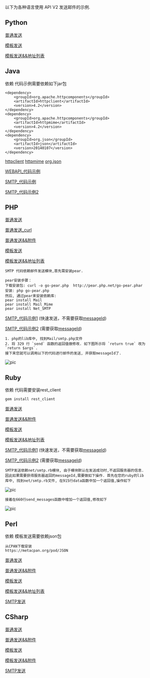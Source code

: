 以下为各种语言使用 API V2 发送邮件的示例.


## Python

[普通发送](email_v2/downloads/python/python_common.py)

[模板发送](email_v2/downloads/python/python_template.py)

[模板发送&&地址列表](email_v2/downloads/python/python_template_maillist.py)

## Java

依赖
代码示例需要依赖如下jar包
```
<dependency>
    <groupId>org.apache.httpcomponents</groupId>
    <artifactId>httpclient</artifactId>
    <version>4.2</version>
</dependency>
<dependency>
    <groupId>org.apache.httpcomponents</groupId>
    <artifactId>httpmime</artifactId>
    <version>4.2</version>
</dependency>
<dependency>
    <groupId>org.json</groupId>
    <artifactId>json</artifactId>
    <version>20140107</version>
</dependency>
```
[httpclient](http://mvnrepository.com/artifact/org.apache.httpcomponents/httpclient/4.2) [httpmime](http://mvnrepository.com/artifact/org.apache.httpcomponents/httpmime/4.2) [org.json](http://mvnrepository.com/artifact/org.json/json/20140107)

[WEBAPI_代码示例](email_v2/downloads/java/SendCloud.java)

[SMTP_代码示例](email_v2/downloads/java/SendCloudSmtp.java)

[SMTP_代码示例2](email_v2/downloads/java/SendCloudSmtp2.java)


## PHP

[普通发送](email_v2/downloads/php/php_common.php)

[普通发送_curl](email_v2/downloads/php/php_curl.php)

[普通发送&&附件](email_v2/downloads/php/php_attachment.php)

[模板发送](email_v2/downloads/php/php_template.php)

[模板发送&&地址列表](email_v2/downloads/php/php_template_maillist.php)

```
SMTP 代码依赖邮件发送模块,首先需安装pear.

pear安装步骤：
下载安装包: curl -o go-pear.php  http://pear.php.net/go-pear.phar
安装: php go-pear.php
然后, 通过pear来安装依赖库:
pear install Mail 
pear install Mail_Mime
pear install Net_SMTP
```    

[SMTP_代码示例1](email/downloads/php/php_smtp_1.php) (快速发送，不需要获取[messageId](../guide/rule/#messageid-emailid))

[SMTP_代码示例2](email/downloads/php/php_smtp_2.php) (需要获取[messageId](../guide/rule/#messageid-emailid))

```
1. php的lib库中, 找到Mail/smtp.php文件
2. 将 329 行 `send` 函数的返回值做修改. 如下图所示将 `return true` 改为 `return $args`.
接下来您就可以调用以下的代码进行邮件的发送, 并获取messageId了.
```
      
![pic](/resources/php.png) 
          

## Ruby

依赖
代码需要安装rest_client
```
gem install rest_client
```

[普通发送](email_v2/downloads/ruby/ruby_common.rb)

[普通发送&&附件](email_v2/downloads/ruby/ruby_attachment.rb)

[模板发送](email_v2/downloads/ruby/ruby_template.rb)

[模板发送&&地址列表](email_v2/downloads/ruby/ruby_template_maillist.rb)

[SMTP_代码示例1](email/downloads/ruby/ruby_smtp_1.rb) (快速发送，不需要获取[messageId](../guide/rule/#messageid-emailid))

[SMTP_代码示例2](email/downloads/ruby/ruby_smtp_2.rb) (需要获取[messageId](../guide/rule/#messageid-emailid))

```
SMTP发送依赖net/smtp.rb模块, 由于模块默认在发送成功时,不返回服务器的信息. 
因此如果需要获得服务器返回的messageId,需要做如下操作. 首先在您的ruby的lib
库中, 找到net/smtp.rb文件, 在915行data函数中加一个返回值,操作如下
```
      
![pic](/resources/ruby2.png)

```
接着在660行send_messages函数中增加一个返回值,修改如下
```

![pic](/resources/ruby1.png)

## Perl

依赖
模板发送需要依赖json包
```
从CPAN下载安装
https://metacpan.org/pod/JSON
```

[普通发送](email_v2/downloads/perl/perl_common.pm)

[普通发送&&附件](email_v2/downloads/perl/perl_attachment.pm)

[模板发送](email_v2/downloads/perl/perl_template.pm)

[模板发送&&地址列表](email_v2/downloads/perl/perl_template_maillist.pm)

[SMTP发送](email/downloads/perl/perl_smtp.pm)

## CSharp

[普通发送](email_v2/downloads/csharp/csharp_common_v2.cs)

[普通发送&&附件](email_v2/downloads/csharp/csharp_common_attachment_v2.cs)

[模板发送](email_v2/downloads/csharp/csharp_template_v2.cs)

[模板发送&&附件](email_v2/downloads/csharp/csharp_template_attachment_v2.cs)

[SMTP发送](email/downloads/csharp/csharp_smtp.cs)


